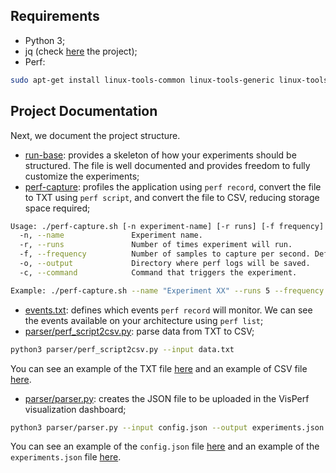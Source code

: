 ## Requirements

- Python 3;
- jq (check [here](https://github.com/stedolan/jq) the project);
- Perf:

```bash
sudo apt-get install linux-tools-common linux-tools-generic linux-tools-`uname -r`
```

## Project Documentation

Next, we document the project structure.

- [run-base](run-base.sh): provides a skeleton of how your experiments should be structured. The file is well documented and provides freedom to fully customize the experiments;
- [perf-capture](perf-capture.sh): profiles the application using `perf record`, convert the file to TXT using `perf script`, and convert the file to CSV, reducing storage space required;

```bash
Usage: ./perf-capture.sh [-n experiment-name] [-r runs] [-f frequency] [-o output-directory] [-c command]
  -n, --name               Experiment name.
  -r, --runs               Number of times experiment will run.
  -f, --frequency          Number of samples to capture per second. Default: 997 samples/second.
  -o, --output             Directory where perf logs will be saved.
  -c, --command            Command that triggers the experiment.

Example: ./perf-capture.sh --name "Experiment XX" --runs 5 --frequency 997 --output ./output/experiment-xx -c "sleep 10"
```

- [events.txt](events.txt): defines which events `perf record` will monitor. We can see the events available on your architecture using `perf list`;
- [parser/perf_script2csv.py](parser/perf_script2csv.py): parse data from TXT to CSV;

```bash
python3 parser/perf_script2csv.py --input data.txt
```

You can see an example of the TXT file [here](test/exp-1-run-1.txt) and an example of CSV file [here](test/exp-1-run-1.csv).

- [parser/parser.py](parser/parser.py): creates the JSON file to be uploaded in the VisPerf visualization dashboard;

```bash
python3 parser/parser.py --input config.json --output experiments.json
```

You can see an example of the `config.json` file [here](test/config.json) and an example of the `experiments.json` file [here](test/experiments.json).
